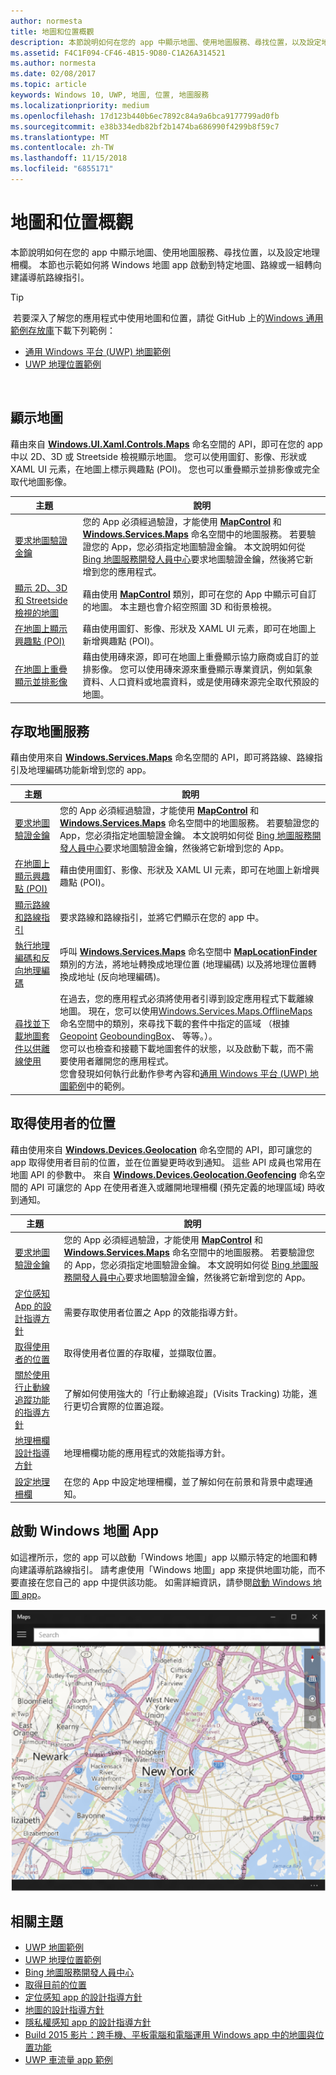 ```yaml
---
author: normesta
title: 地圖和位置概觀
description: 本節說明如何在您的 app 中顯示地圖、使用地圖服務、尋找位置，以及設定地理柵欄。 本節也示範如何將 Windows 地圖應用程式啟動到特定地圖、路線或一組轉向建議導航路線指引。
ms.assetid: F4C1F094-CF46-4B15-9D80-C1A26A314521
ms.author: normesta
ms.date: 02/08/2017
ms.topic: article
keywords: Windows 10, UWP, 地圖, 位置, 地圖服務
ms.localizationpriority: medium
ms.openlocfilehash: 17d123b440b6ec7892c84a9a6bca9177799ad0fb
ms.sourcegitcommit: e38b334edb82bf2b1474ba686990f4299b8f59c7
ms.translationtype: MT
ms.contentlocale: zh-TW
ms.lasthandoff: 11/15/2018
ms.locfileid: "6855171"
---
```

# <a name="maps-and-location-overview"></a>地圖和位置概觀




本節說明如何在您的 app 中顯示地圖、使用地圖服務、尋找位置，以及設定地理柵欄。 本節也示範如何將 Windows 地圖 app 啟動到特定地圖、路線或一組轉向建議導航路線指引。

> [!TIP]
> 若要深入了解您的應用程式中使用地圖和位置，請從 GitHub 上的[Windows 通用範例存放庫](http://go.microsoft.com/fwlink/p/?LinkId=619979)下載下列範例：
-   [通用 Windows 平台 (UWP) 地圖範例](http://go.microsoft.com/fwlink/p/?LinkId=619977)
-   [UWP 地理位置範例](http://go.microsoft.com/fwlink/p/?linkid=533278)

 

## <a name="display-maps"></a>顯示地圖


藉由來自 [**Windows.UI.Xaml.Controls.Maps**](https://msdn.microsoft.com/library/windows/apps/dn610751) 命名空間的 API，即可在您的 app 中以 2D、3D 或 Streetside 檢視顯示地圖。 您可以使用圖釘、影像、形狀或 XAML UI 元素，在地圖上標示興趣點 (POI)。 您也可以重疊顯示並排影像或完全取代地圖影像。

| 主題 | 說明 |
|-------|-------------|
| [要求地圖驗證金鑰](authentication-key.md) | 您的 App 必須經過驗證，才能使用 [**MapControl**](https://msdn.microsoft.com/library/windows/apps/dn637004) 和 [**Windows.Services.Maps**](https://msdn.microsoft.com/library/windows/apps/dn636979) 命名空間中的地圖服務。 若要驗證您的 App，您必須指定地圖驗證金鑰。 本文說明如何從 [Bing 地圖服務開發人員中心](https://www.bingmapsportal.com/)要求地圖驗證金鑰，然後將它新增到您的應用程式。 |
| [顯示 2D、3D 和 Streetside 檢視的地圖](display-maps.md) | 藉由使用 [**MapControl**](https://msdn.microsoft.com/library/windows/apps/dn637004) 類別，即可在您的 App 中顯示可自訂的地圖。 本主題也會介紹空照圖 3D 和街景檢視。 |
| [在地圖上顯示興趣點 (POI)](display-poi.md) | 藉由使用圖釘、影像、形狀及 XAML UI 元素，即可在地圖上新增興趣點 (POI)。 |
| [在地圖上重疊顯示並排影像](overlay-tiled-images.md) | 藉由使用磚來源，即可在地圖上重疊顯示協力廠商或自訂的並排影像。 您可以使用磚來源來重疊顯示專業資訊，例如氣象資料、人口資料或地震資料，或是使用磚來源完全取代預設的地圖。 |



## <a name="access-map-services"></a>存取地圖服務

藉由使用來自 [**Windows.Services.Maps**](https://msdn.microsoft.com/library/windows/apps/dn636979) 命名空間的 API，即可將路線、路線指引及地理編碼功能新增到您的 app。

| 主題 | 說明 |
|-----------------------------------------------------------|-----------------------------------------------------------------------------------------------------------------------------------------------------------------------------------------------------------------------------------------------------------------------------------------------------------------------------------------------|
| [要求地圖驗證金鑰](authentication-key.md) | 您的 App 必須經過驗證，才能使用 [**MapControl**](https://msdn.microsoft.com/library/windows/apps/dn637004) 和 [**Windows.Services.Maps**](https://msdn.microsoft.com/library/windows/apps/dn636979) 命名空間中的地圖服務。 若要驗證您的 App，您必須指定地圖驗證金鑰。 本文說明如何從 [Bing 地圖服務開發人員中心](https://www.bingmapsportal.com/)要求地圖驗證金鑰，然後將它新增到您的 App。 |
| [在地圖上顯示興趣點 (POI)](display-poi.md) | 藉由使用圖釘、影像、形狀及 XAML UI 元素，即可在地圖上新增興趣點 (POI)。 |
| [顯示路線和路線指引](routes-and-directions.md) | 要求路線和路線指引，並將它們顯示在您的 app 中。 |
| [執行地理編碼和反向地理編碼](geocoding.md) | 呼叫 [**Windows.Services.Maps**](https://msdn.microsoft.com/library/windows/apps/dn636979) 命名空間中 [**MapLocationFinder**](https://msdn.microsoft.com/library/windows/apps/dn627550) 類別的方法，將地址轉換成地理位置 (地理編碼) 以及將地理位置轉換成地址 (反向地理編碼)。 |
| [尋找並下載地圖套件以供離線使用](https://docs.microsoft.com/uwp/api/windows.services.maps.offlinemaps)| 在過去，您的應用程式必須將使用者引導到設定應用程式下載離線地圖。 現在，您可以使用[Windows.Services.Maps.OfflineMaps](https://docs.microsoft.com/en-us/uwp/api/windows.services.maps.offlinemaps)命名空間中的類別，來尋找下載的套件中指定的區域 （根據[Geopoint](https://docs.microsoft.com/uwp/api/Windows.Devices.Geolocation.Geopoint) [GeoboundingBox](https://docs.microsoft.com/en-us/uwp/api/windows.devices.geolocation.geoboundingbox)、 等等。）。 <br> 您可以也檢查和接聽下載地圖套件的狀態，以及啟動下載，而不需要使用者離開您的應用程式。 <br> 您會發現如何執行此動作參考內容和[通用 Windows 平台 (UWP) 地圖範例](http://go.microsoft.com/fwlink/p/?LinkId=619977)中的範例。

## <a name="get-the-users-location"></a>取得使用者的位置

藉由使用來自 [**Windows.Devices.Geolocation**](https://msdn.microsoft.com/library/windows/apps/br225603) 命名空間的 API，即可讓您的 app 取得使用者目前的位置，並在位置變更時收到通知。 這些 API 成員也常用在地圖 API 的參數中。 來自 [**Windows.Devices.Geolocation.Geofencing**](https://msdn.microsoft.com/library/windows/apps/dn263744) 命名空間的 API 可讓您的 App 在使用者進入或離開地理柵欄 (預先定義的地理區域) 時收到通知。

| 主題 | 說明 |
|-------------------------------------------------------------------|---------------------------------------------------------------------------------------------------------------------------------------------------------------------------------------------------------------------------------------------------------------------------------------------------------------------------------------------------------------------------------------------------------------------------------------------------------------------------------------|
| [要求地圖驗證金鑰](authentication-key.md) | 您的 App 必須經過驗證，才能使用 [**MapControl**](https://msdn.microsoft.com/library/windows/apps/dn637004) 和 [**Windows.Services.Maps**](https://msdn.microsoft.com/library/windows/apps/dn636979) 命名空間中的地圖服務。 若要驗證您的 App，您必須指定地圖驗證金鑰。 本文說明如何從 [Bing 地圖服務開發人員中心](https://www.bingmapsportal.com/)要求地圖驗證金鑰，然後將它新增到您的 App。 |
| [定位感知 App 的設計指導方針](guidelines-and-checklist-for-detecting-location.md) | 需要存取使用者位置之 App 的效能指導方針。 |
| [取得使用者的位置](get-location.md) | 取得使用者位置的存取權，並擷取位置。 | 
| [關於使用行止動線追蹤功能的指導方針](guidelines-for-visits.md) | 了解如何使用強大的「行止動線追蹤」(Visits Tracking) 功能，進行更切合實際的位置追蹤。 |
| [地理柵欄設計指導方針](guidelines-for-geofencing.md) | 地理柵欄功能的應用程式的效能指導方針。 |
| [設定地理柵欄](set-up-a-geofence.md) | 在您的 App 中設定地理柵欄，並了解如何在前景和背景中處理通知。 |

## <a name="launch-the-windows-maps-app"></a>啟動 Windows 地圖 App

如這裡所示，您的 app 可以啟動「Windows 地圖」app 以顯示特定的地圖和轉向建議導航路線指引。 請考慮使用「Windows 地圖」app 來提供地圖功能，而不要直接在您自己的 app 中提供該功能。 如需詳細資訊，請參閱[啟動 Windows 地圖 app](https://msdn.microsoft.com/library/windows/apps/mt228341)。

![Windows 地圖 app 的範例。](images/mapnyc.png)

## <a name="related-topics"></a>相關主題

* [UWP 地圖範例](http://go.microsoft.com/fwlink/p/?LinkId=619977)
* [UWP 地理位置範例](http://go.microsoft.com/fwlink/p/?linkid=533278)
* [Bing 地圖服務開發人員中心](https://www.bingmapsportal.com/)
* [取得目前的位置](get-location.md)
* [定位感知 app 的設計指導方針](guidelines-and-checklist-for-detecting-location.md)
* [地圖的設計指導方針](controls-map.md)
* [隱私權感知 app 的設計指導方針](https://msdn.microsoft.com/library/windows/apps/hh768223)
* [Build 2015 影片：跨手機、平板電腦和電腦運用 Windows app 中的地圖與位置功能](https://channel9.msdn.com/Events/Build/2015/2-757)
* [UWP 車流量 app 範例](http://go.microsoft.com/fwlink/p/?LinkId=619982)
